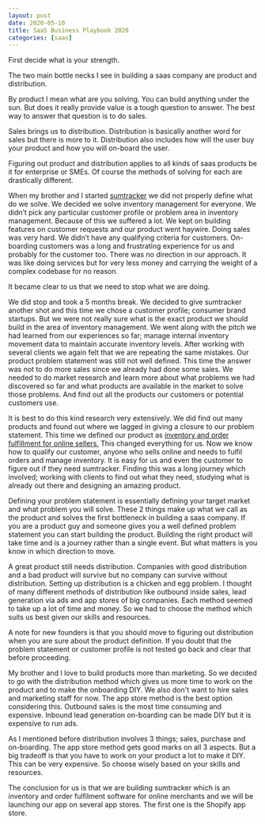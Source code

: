 ```yaml
---
layout: post
date: 2020-05-10
title: SaaS Business Playbook 2020
categories: [saas]
---
```


First decide what is your strength.

The two main bottle necks I see in building a saas company are product and distribution.

By product I mean what are you solving. You can build anything under the sun. But does it really provide value is a tough question to answer. The best way to answer that question is to do sales.

Sales brings us to distribution. Distribution is basically another word for sales but there is more to it. Distribution also includes how will the user buy your product and how you will on-board the user.

<!--more-->

Figuring out product and distribution applies to all kinds of saas products be it for enterprise or SMEs. Of course the methods of solving for each are drastically different.

When my brother and I started [sumtracker](https://sumtracker.com) we did not properly define what do we solve. We decided we solve inventory management for everyone. We didn’t pick any particular customer profile or problem area in inventory management. Because of this we suffered a lot. We kept on building features on customer requests and our product went haywire. Doing sales was very hard. We didn’t have any qualifying criteria for customers. On-boarding customers was a long and frustrating experience for us and probably for the customer too. There was no direction in our approach. It was like doing services but for very less money and carrying the weight of a complex codebase for no reason.

It became clear to us that we need to stop what we are doing.

We did stop and took a 5 months break. We decided to give sumtracker another shot and this time we chose a customer profile; consumer brand startups. But we were not really sure what is the exact product we should build in the area of inventory management. We went along with the pitch we had learned from our experiences so far; manage internal inventory movement data to maintain accurate inventory levels. After working with several clients we again felt that we are repeating the same mistakes. Our product problem statement was still not well defined. This time the answer was not to do more sales since we already had done some sales. We needed to do market research and learn more about what problems we had discovered so far and what products are available in the market to solve those problems. And find out all the products our customers or potential customers use.

It is best to do this kind research very extensively. We did find out many products and found out where we lagged in giving a closure to our problem statement. This time we defined our product as [<u>inventory and order fulfillment for online sellers</u>](https://sumtracker.com)[.](https://sumtracker.com) This changed everything for us. Now we know how to qualify our customer, anyone who sells online and needs to fulfil orders and manage inventory. It is easy for us and even the customer to figure out if they need sumtracker. Finding this was a long journey which involved; working with clients to find out what they need, studying what is already out there and designing an amazing product.

Defining your problem statement is essentially defining your target market and what problem you will solve. These 2 things make up what we call as the product and solves the first bottleneck in building a saas company. If you are a product guy and someone gives you a well defined problem statement you can start building the product. Building the right product will take time and is a journey rather than a single event. But what matters is you know in which direction to move.

A great product still needs distribution. Companies with good distribution and a bad product will survive but no company can survive without distribution. Setting up distribution is a chicken and egg problem. I thought of many different methods of distribution like outbound inside sales, lead generation via ads and app stores of big companies. Each method seemed to take up a lot of time and money. So we had to choose the method which suits us best given our skills and resources.

A note for new founders is that you should move to figuring out distribution when you are sure about the product definition. If you doubt that the problem statement or customer profile is not tested go back and clear that before proceeding.

My brother and I love to build products more than marketing. So we decided to go with the distribution method which gives us more time to work on the product and to make the onboarding DIY. We also don't want to hire sales and marketing staff for now. The app store method is the best option considering this. Outbound sales is the most time consuming and expensive. Inbound lead generation on-boarding can be made DIY but it is expensive to run ads.

As I mentioned before distribution involves 3 things; sales, purchase and on-boarding. The app store method gets good marks on all 3 aspects. But a big tradeoff is that you have to work on your product a lot to make it DIY. This can be very expensive. So choose wisely based on your skills and resources.

The conclusion for us is that we are building sumtracker which is an inventory and order fulfilment software for online merchants and we will be launching our app on several app stores. The first one is the Shopify app store.


